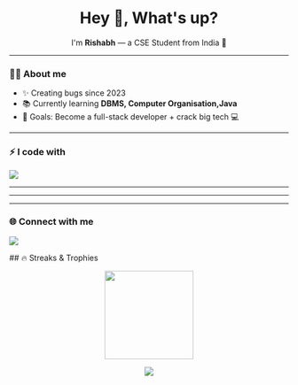 <h1 align="center">Hey 👋, What's up?</h1>
<p align="center">I'm <b>Rishabh</b> — a CSE Student from India 🚀</p>

---

### 👨‍💻 About me
- ✨ Creating bugs since 2023  
- 📚 Currently learning **DBMS, Computer Organisation,Java**  
- 🎯 Goals: Become a full-stack developer + crack big tech 💻   

---

### ⚡ I code with
<p>
  <img src="https://skillicons.dev/icons?i=cpp,python,java,mysql,git,github,vscode" />
</p>

---

---


---

### 🌐 Connect with me
<p>
  <a href="https://linkedin.com/in/your-link" target="https://www.linkedin.com/in/rishabh-dixit-681145326/">
    <img src="https://img.shields.io/badge/LinkedIn-blue?logo=linkedin&logoColor=white" />
  </a>
</p>
## 🔥 Streaks & Trophies
<p align="center">
  <img src="https://github-readme-streak-stats.herokuapp.com/?user=YOUR_USERNAME&theme=tokyonight" height="160"/>
</p>

<p align="center">
  <img src="https://github-profile-trophy.vercel.app/?username=YOUR_USERNAME&theme=tokyonight&margin-w=10&margin-h=10&row=1&column=6" />
</p>
